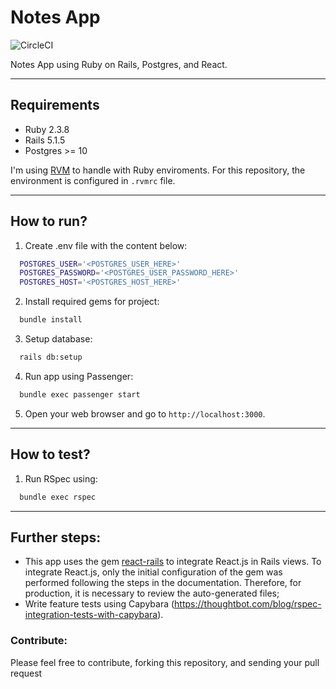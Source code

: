 # Notes App

![CircleCI](https://img.shields.io/circleci/build/github/luisbilecki/notes-app)

Notes App using Ruby on Rails, Postgres, and React.

---

## Requirements

- Ruby 2.3.8
- Rails 5.1.5
- Postgres >= 10

I'm using [RVM](https://rvm.io/) to handle with Ruby enviroments. For this repository, the environment is configured in `.rvmrc` file.

---

## How to run?

1. Create .env file with the content below:

```bash
  POSTGRES_USER='<POSTGRES_USER_HERE>'
  POSTGRES_PASSWORD='<POSTGRES_USER_PASSWORD_HERE>'
  POSTGRES_HOST='<POSTGRES_HOST_HERE>'
```

2. Install required gems for project:

```bash
  bundle install
```

3. Setup database:

```bash
  rails db:setup
```

4. Run app using Passenger:

```bash
  bundle exec passenger start
```

5. Open your web browser and go to `http://localhost:3000`.

---

## How to test?

1. Run RSpec using:

```bash
  bundle exec rspec
```

---

## Further steps:

- This app uses the gem [react-rails](https://github.com/reactjs/react-rails) to integrate React.js in Rails views. To integrate React.js, only the initial configuration of the gem was performed following the steps in the documentation. Therefore, for production, it is necessary to review the auto-generated files;
- Write feature tests using Capybara (https://thoughtbot.com/blog/rspec-integration-tests-with-capybara).

### Contribute:

Please feel free to contribute, forking this repository, and sending your pull request
